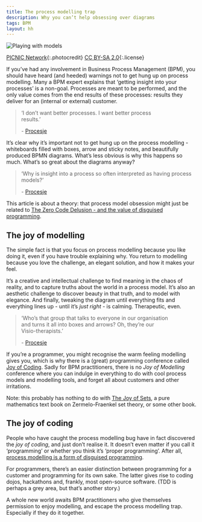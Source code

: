 ```yaml
---
title: The process modelling trap 
description: Why you can’t help obsessing over diagrams
tags: BPM
layout: hh
---
```


![Playing with models](lego-play.jpg)

[PICNIC Network](https://www.flickr.com/photos/crossmediaweek/7307215176){:.photocredit}
[CC BY-SA 2.0](https://creativecommons.org/licenses/by-sa/2.0/){:.license}

If you’ve had any involvement in Business Process Management (BPM), you should have heard (and heeded) warnings not to get hung up on process modelling. Many a BPM expert explains that ‘getting insight into your processes’ is a non-goal. Processes are meant to be performed, and the only value comes from the end results of these processes: results they deliver for an (internal or external) customer.

<blockquote class="big solid-one" style="max-width:28em"><p>‘I don’t want better processes. I want better process results.’</p>
<p>- <a href="http://procesje.nl/">Procesje</a></p></blockquote>

It’s clear why it’s important not to get hung up on the process modelling - whiteboards filled with boxes, arrow and sticky notes, and beautifully produced BPMN diagrams. What’s less obvious is why this happens so much. What’s so great about the diagrams anyway?

<blockquote class="big solid-two"><p>‘Why is insight into a process so often interpreted as having process models?’</p>
<p>- <a href="http://procesje.nl/">Procesje</a></p></blockquote>

This article is about a theory: that process model obsession might just be related to [The Zero Code Delusion - and the value of disguised programming](zero-code-delusion).


## The joy of modelling

The simple fact is that you focus on process modelling because you like doing it, even if you have trouble explaining why. You return to modelling because you love the challenge, an elegant solution, and how it makes your feel.

It’s a creative and intellectual challenge to find meaning in the chaos of reality, and to capture truths about the world in a process model. It’s also an aesthetic challenge to discover beauty in that truth, and to model with elegance. And finally, tweaking the diagram until everything fits and everything lines up - until it’s _just right_ - is calming. Therapeutic, even.

<blockquote class="big solid-three" style="max-width:28em"><p>‘Who’s that group that talks to everyone in our organisation and turns it all into boxes and arrows? Oh, they’re our Visio-therapists.’</p>
<p>- <a href="http://procesje.nl/">Procesje</a></p></blockquote>

If you’re a programmer, you might recognise the warm feeling modelling gives you, which is why there is a (great) programming conference called [Joy of Coding](http://joyofcoding.org/). Sadly for BPM practitioners, there is no _Joy of Modelling_ conference where you can indulge in everything to do with cool process models and modelling tools, and forget all about customers and other irritations.

Note: this probably has nothing to do with [The Joy of Sets](http://books.google.nl/books/about/The_Joy_of_Sets.html?id=hCv-vFu4jskC), a pure mathematics text book on Zermelo-Fraenkel set theory, or some other book.


## The joy of coding

People who have caught the process modelling bug have in fact discovered the _joy of coding_, and just don’t realise it. It doesn’t even matter if you call it ‘programming’ or whether you think it’s ‘proper programming’. After all, [process modelling is a form of disguised programming](zero-code-delusion).

For programmers, there’s an easier distinction between programming for a customer and programming for its own sake. The latter gives rise to coding dojos, hackathons and, frankly, most open-source software. (TDD is perhaps a grey area, but that’s another story.)

A whole new world awaits BPM practitioners who give themselves permission to enjoy modelling, and escape the process modelling trap. Especially if they do it together.
